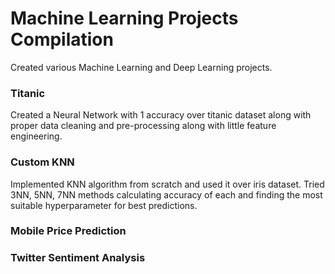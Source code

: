 # Machine Learning Projects Compilation

Created various Machine Learning and Deep Learning projects.

### Titanic

Created a Neural Network with 1 accuracy over titanic dataset along with proper data cleaning and pre-processing along with little feature engineering.

### Custom KNN

Implemented KNN algorithm from scratch and used it over iris dataset. Tried 3NN, 5NN, 7NN methods calculating accuracy of each and finding the most suitable hyperparameter for best predictions.

### Mobile Price Prediction

### Twitter Sentiment Analysis
